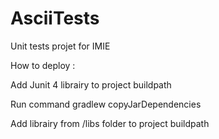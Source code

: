 # AsciiTests

Unit tests projet for IMIE

How to deploy : 

Add Junit 4 librairy to project buildpath

Run command gradlew copyJarDependencies

Add librairy from /libs folder to project buildpath

